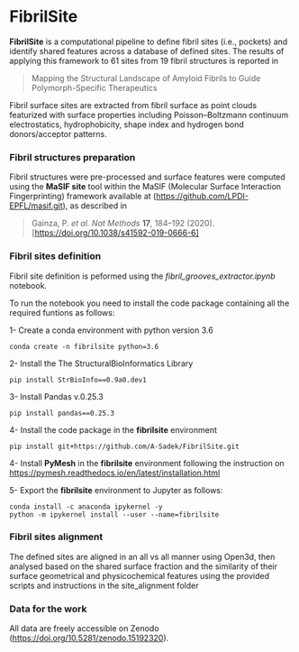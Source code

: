 # FibrilSite
**FibrilSite** is a computational pipeline to define fibril sites (i.e., pockets) and identify shared features across a database of defined sites. The results of applying this framework to 61 sites from 19 fibril structures is reported in
> Mapping the Structural Landscape of Amyloid Fibrils to Guide Polymorph-Specific Therapeutics

Fibril surface sites are extracted from fibril surface as point clouds featurized with surface properties including Poisson–Boltzmann continuum electrostatics, hydrophobicity, shape index and hydrogen bond donors/acceptor patterns. 

### Fibril structures preparation
Fibril structures were pre-processed and surface features were computed using the **MaSIF site** tool within the MaSIF (Molecular Surface Interaction Fingerprinting) framework available at (https://github.com/LPDI-EPFL/masif.git), as described in 
> Gainza, P. *et al.* *Nat Methods* **17**, 184–192 (2020). [https://doi.org/10.1038/s41592-019-0666-6]

### Fibril sites definition
Fibril site definition is peformed using the *fibril_grooves_extractor.ipynb* notebook.

To run the notebook you need to install the code package containing all the required funtions as follows: 

1- Create a conda environment with python version 3.6

    conda create -n fibrilsite python=3.6

2- Install the The StructuralBioInformatics Library

    pip install StrBioInfo==0.9a0.dev1

3- Install Pandas v.0.25.3
    
    pip install pandas==0.25.3

4- Install the code package in the **fibrilsite** environment 

    pip install git+https://github.com/A-Sadek/FibrilSite.git

4- Install **PyMesh** in the **fibrilsite** environment following the instruction on https://pymesh.readthedocs.io/en/latest/installation.html 

5- Export the **fibrilsite** environment to Jupyter as follows:

    conda install -c anaconda ipykernel -y
    python -m ipykernel install --user --name=fibrilsite

### Fibril sites alignment 
The defined sites are aligned in an all vs all manner using Open3d, then analysed based on the shared surface fraction and the similarity of their surface geometrical and physicochemical features using the provided scripts and instructions in the site_alignment folder

### Data for the work
All data are freely accessible on Zenodo (https://doi.org/10.5281/zenodo.15192320).

